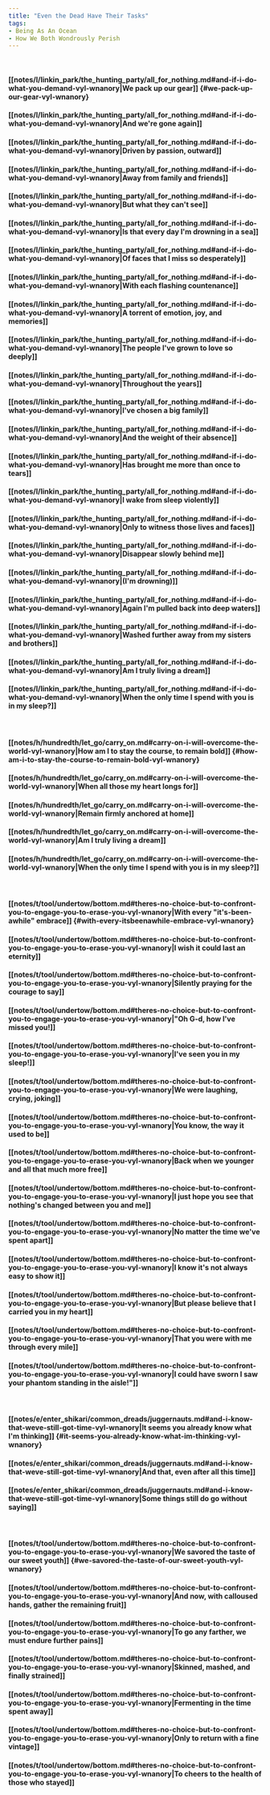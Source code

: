 ```yaml
---
title: "Even the Dead Have Their Tasks"
tags:
- Being As An Ocean
- How We Both Wondrously Perish
---
```

&nbsp;
#### [[notes/l/linkin_park/the_hunting_party/all_for_nothing.md#and-if-i-do-what-you-demand-vyl-wnanory|We pack up our gear]] {#we-pack-up-our-gear-vyl-wnanory}
#### [[notes/l/linkin_park/the_hunting_party/all_for_nothing.md#and-if-i-do-what-you-demand-vyl-wnanory|And we're gone again]]
#### [[notes/l/linkin_park/the_hunting_party/all_for_nothing.md#and-if-i-do-what-you-demand-vyl-wnanory|Driven by passion, outward]]
#### [[notes/l/linkin_park/the_hunting_party/all_for_nothing.md#and-if-i-do-what-you-demand-vyl-wnanory|Away from family and friends]]
#### [[notes/l/linkin_park/the_hunting_party/all_for_nothing.md#and-if-i-do-what-you-demand-vyl-wnanory|But what they can't see]]
#### [[notes/l/linkin_park/the_hunting_party/all_for_nothing.md#and-if-i-do-what-you-demand-vyl-wnanory|Is that every day I'm drowning in a sea]]
#### [[notes/l/linkin_park/the_hunting_party/all_for_nothing.md#and-if-i-do-what-you-demand-vyl-wnanory|Of faces that I miss so desperately]]
#### [[notes/l/linkin_park/the_hunting_party/all_for_nothing.md#and-if-i-do-what-you-demand-vyl-wnanory|With each flashing countenance]]
#### [[notes/l/linkin_park/the_hunting_party/all_for_nothing.md#and-if-i-do-what-you-demand-vyl-wnanory|A torrent of emotion, joy, and memories]]
#### [[notes/l/linkin_park/the_hunting_party/all_for_nothing.md#and-if-i-do-what-you-demand-vyl-wnanory|The people I've grown to love so deeply]]
#### [[notes/l/linkin_park/the_hunting_party/all_for_nothing.md#and-if-i-do-what-you-demand-vyl-wnanory|Throughout the years]]
#### [[notes/l/linkin_park/the_hunting_party/all_for_nothing.md#and-if-i-do-what-you-demand-vyl-wnanory|I've chosen a big family]]
#### [[notes/l/linkin_park/the_hunting_party/all_for_nothing.md#and-if-i-do-what-you-demand-vyl-wnanory|And the weight of their absence]]
#### [[notes/l/linkin_park/the_hunting_party/all_for_nothing.md#and-if-i-do-what-you-demand-vyl-wnanory|Has brought me more than once to tears]]
#### [[notes/l/linkin_park/the_hunting_party/all_for_nothing.md#and-if-i-do-what-you-demand-vyl-wnanory|I wake from sleep violently]]
#### [[notes/l/linkin_park/the_hunting_party/all_for_nothing.md#and-if-i-do-what-you-demand-vyl-wnanory|Only to witness those lives and faces]]
#### [[notes/l/linkin_park/the_hunting_party/all_for_nothing.md#and-if-i-do-what-you-demand-vyl-wnanory|Disappear slowly behind me]]
#### [[notes/l/linkin_park/the_hunting_party/all_for_nothing.md#and-if-i-do-what-you-demand-vyl-wnanory|(I'm drowning)]]
#### [[notes/l/linkin_park/the_hunting_party/all_for_nothing.md#and-if-i-do-what-you-demand-vyl-wnanory|Again I'm pulled back into deep waters]]
#### [[notes/l/linkin_park/the_hunting_party/all_for_nothing.md#and-if-i-do-what-you-demand-vyl-wnanory|Washed further away from my sisters and brothers]]
#### [[notes/l/linkin_park/the_hunting_party/all_for_nothing.md#and-if-i-do-what-you-demand-vyl-wnanory|Am I truly living a dream]]
#### [[notes/l/linkin_park/the_hunting_party/all_for_nothing.md#and-if-i-do-what-you-demand-vyl-wnanory|When the only time I spend with you is in my sleep?]]
&nbsp;
#### [[notes/h/hundredth/let_go/carry_on.md#carry-on-i-will-overcome-the-world-vyl-wnanory|How am I to stay the course, to remain bold]] {#how-am-i-to-stay-the-course-to-remain-bold-vyl-wnanory}
#### [[notes/h/hundredth/let_go/carry_on.md#carry-on-i-will-overcome-the-world-vyl-wnanory|When all those my heart longs for]]
#### [[notes/h/hundredth/let_go/carry_on.md#carry-on-i-will-overcome-the-world-vyl-wnanory|Remain firmly anchored at home]]
#### [[notes/h/hundredth/let_go/carry_on.md#carry-on-i-will-overcome-the-world-vyl-wnanory|Am I truly living a dream]]
#### [[notes/h/hundredth/let_go/carry_on.md#carry-on-i-will-overcome-the-world-vyl-wnanory|When the only time I spend with you is in my sleep?]]
&nbsp;
#### [[notes/t/tool/undertow/bottom.md#theres-no-choice-but-to-confront-you-to-engage-you-to-erase-you-vyl-wnanory|With every "it's-been-awhile" embrace]] {#with-every-itsbeenawhile-embrace-vyl-wnanory}
#### [[notes/t/tool/undertow/bottom.md#theres-no-choice-but-to-confront-you-to-engage-you-to-erase-you-vyl-wnanory|I wish it could last an eternity]]
#### [[notes/t/tool/undertow/bottom.md#theres-no-choice-but-to-confront-you-to-engage-you-to-erase-you-vyl-wnanory|Silently praying for the courage to say]]
#### [[notes/t/tool/undertow/bottom.md#theres-no-choice-but-to-confront-you-to-engage-you-to-erase-you-vyl-wnanory|"Oh G-d, how I've missed you!]]
#### [[notes/t/tool/undertow/bottom.md#theres-no-choice-but-to-confront-you-to-engage-you-to-erase-you-vyl-wnanory|I've seen you in my sleep!]]
#### [[notes/t/tool/undertow/bottom.md#theres-no-choice-but-to-confront-you-to-engage-you-to-erase-you-vyl-wnanory|We were laughing, crying, joking]]
#### [[notes/t/tool/undertow/bottom.md#theres-no-choice-but-to-confront-you-to-engage-you-to-erase-you-vyl-wnanory|You know, the way it used to be]]
#### [[notes/t/tool/undertow/bottom.md#theres-no-choice-but-to-confront-you-to-engage-you-to-erase-you-vyl-wnanory|Back when we younger and all that much more free]]
#### [[notes/t/tool/undertow/bottom.md#theres-no-choice-but-to-confront-you-to-engage-you-to-erase-you-vyl-wnanory|I just hope you see that nothing's changed between you and me]]
#### [[notes/t/tool/undertow/bottom.md#theres-no-choice-but-to-confront-you-to-engage-you-to-erase-you-vyl-wnanory|No matter the time we've spent apart]]
#### [[notes/t/tool/undertow/bottom.md#theres-no-choice-but-to-confront-you-to-engage-you-to-erase-you-vyl-wnanory|I know it's not always easy to show it]]
#### [[notes/t/tool/undertow/bottom.md#theres-no-choice-but-to-confront-you-to-engage-you-to-erase-you-vyl-wnanory|But please believe that I carried you in my heart]]
#### [[notes/t/tool/undertow/bottom.md#theres-no-choice-but-to-confront-you-to-engage-you-to-erase-you-vyl-wnanory|That you were with me through every mile]]
#### [[notes/t/tool/undertow/bottom.md#theres-no-choice-but-to-confront-you-to-engage-you-to-erase-you-vyl-wnanory|I could have sworn I saw your phantom standing in the aisle!"]]
&nbsp;
#### [[notes/e/enter_shikari/common_dreads/juggernauts.md#and-i-know-that-weve-still-got-time-vyl-wnanory|It seems you already know what I'm thinking]] {#it-seems-you-already-know-what-im-thinking-vyl-wnanory}
#### [[notes/e/enter_shikari/common_dreads/juggernauts.md#and-i-know-that-weve-still-got-time-vyl-wnanory|And that, even after all this time]]
#### [[notes/e/enter_shikari/common_dreads/juggernauts.md#and-i-know-that-weve-still-got-time-vyl-wnanory|Some things still do go without saying]]
&nbsp;
#### [[notes/t/tool/undertow/bottom.md#theres-no-choice-but-to-confront-you-to-engage-you-to-erase-you-vyl-wnanory|We savored the taste of our sweet youth]] {#we-savored-the-taste-of-our-sweet-youth-vyl-wnanory}
#### [[notes/t/tool/undertow/bottom.md#theres-no-choice-but-to-confront-you-to-engage-you-to-erase-you-vyl-wnanory|And now, with calloused hands, gather the remaining fruit]]
#### [[notes/t/tool/undertow/bottom.md#theres-no-choice-but-to-confront-you-to-engage-you-to-erase-you-vyl-wnanory|To go any farther, we must endure further pains]]
#### [[notes/t/tool/undertow/bottom.md#theres-no-choice-but-to-confront-you-to-engage-you-to-erase-you-vyl-wnanory|Skinned, mashed, and finally strained]]
#### [[notes/t/tool/undertow/bottom.md#theres-no-choice-but-to-confront-you-to-engage-you-to-erase-you-vyl-wnanory|Fermenting in the time spent away]]
#### [[notes/t/tool/undertow/bottom.md#theres-no-choice-but-to-confront-you-to-engage-you-to-erase-you-vyl-wnanory|Only to return with a fine vintage]]
#### [[notes/t/tool/undertow/bottom.md#theres-no-choice-but-to-confront-you-to-engage-you-to-erase-you-vyl-wnanory|To cheers to the health of those who stayed]]
